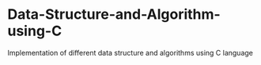 # Data-Structure-and-Algorithm-using-C
Implementation of different data structure and algorithms using C language
